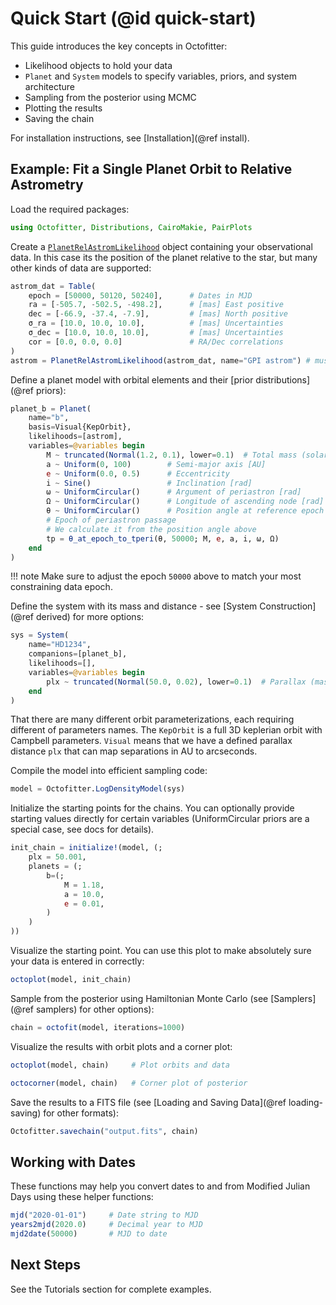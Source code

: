 # Quick Start (@id quick-start)

This guide introduces the key concepts in Octofitter: 
* Likelihood objects to hold your data
* `Planet` and `System` models to specify variables, priors, and system architecture
* Sampling from the posterior using MCMC
* Plotting the results
* Saving the chain

For installation instructions, see [Installation](@ref install).


## Example: Fit a Single Planet Orbit to Relative Astrometry

Load the required packages:
```julia
using Octofitter, Distributions, CairoMakie, PairPlots
```

Create a [`PlanetRelAstromLikelihood`](@ref) object containing your observational data. In this case its the position of the planet relative to the star, but many other kinds of data are supported:
```julia
astrom_dat = Table(
    epoch = [50000, 50120, 50240],      # Dates in MJD
    ra = [-505.7, -502.5, -498.2],      # [mas] East positive
    dec = [-66.9, -37.4, -7.9],         # [mas] North positive
    σ_ra = [10.0, 10.0, 10.0],          # [mas] Uncertainties
    σ_dec = [10.0, 10.0, 10.0],         # [mas] Uncertainties
    cor = [0.0, 0.0, 0.0]               # RA/Dec correlations
)
astrom = PlanetRelAstromLikelihood(astrom_dat, name="GPI astrom") # must give a name for each group of observations
```

Define a planet model with orbital elements and their [prior distributions](@ref priors):
```julia
planet_b = Planet(
    name="b",
    basis=Visual{KepOrbit},
    likelihoods=[astrom],
    variables=@variables begin
        M ~ truncated(Normal(1.2, 0.1), lower=0.1)  # Total mass (solar masses) for this orbit
        a ~ Uniform(0, 100)        # Semi-major axis [AU]
        e ~ Uniform(0.0, 0.5)      # Eccentricity  
        i ~ Sine()                 # Inclination [rad]
        ω ~ UniformCircular()      # Argument of periastron [rad]
        Ω ~ UniformCircular()      # Longitude of ascending node [rad]
        θ ~ UniformCircular()      # Position angle at reference epoch [rad]
        # Epoch of periastron passage
        # We calculate it from the position angle above
        tp = θ_at_epoch_to_tperi(θ, 50000; M, e, a, i, ω, Ω)  
    end
)
```

!!! note
    Make sure to adjust the epoch `50000` above to match your most constraining data epoch.

Define the system with its mass and distance - see [System Construction](@ref derived) for more options:
```julia
sys = System(
    name="HD1234",
    companions=[planet_b],
    likelihoods=[],
    variables=@variables begin
        plx ~ truncated(Normal(50.0, 0.02), lower=0.1)  # Parallax (mas)
    end
)
```

That there are many different orbit parameterizations, each requiring different of parameters names. The `KepOrbit` is a full 3D keplerian orbit with Campbell parameters. `Visual` means that we have a defined parallax distance `plx` that can map separations in AU to arcseconds.

Compile the model into efficient sampling code:
```julia
model = Octofitter.LogDensityModel(sys)
```

Initialize the starting points for the chains. You can optionally provide starting values directly for certain variables (UniformCircular priors are a special case, see docs for details).
```julia
init_chain = initialize!(model, (;
    plx = 50.001,
    planets = (;
        b=(;
            M = 1.18,
            a = 10.0,
            e = 0.01,
        )
    )
)) 
```

Visualize the starting point. You can use this plot to make absolutely sure your data is entered in correctly:
```julia
octoplot(model, init_chain)
```

Sample from the posterior using Hamiltonian Monte Carlo (see [Samplers](@ref samplers) for other options):
```julia
chain = octofit(model, iterations=1000)
```

Visualize the results with orbit plots and a corner plot:
```julia
octoplot(model, chain)     # Plot orbits and data
```

```julia
octocorner(model, chain)   # Corner plot of posterior
```

Save the results to a FITS file (see [Loading and Saving Data](@ref loading-saving) for other formats):
```julia
Octofitter.savechain("output.fits", chain)
```

## Working with Dates

These functions may help you convert dates to and from Modified Julian Days using these helper functions:
```julia
mjd("2020-01-01")     # Date string to MJD
years2mjd(2020.0)     # Decimal year to MJD
mjd2date(50000)       # MJD to date
```

## Next Steps
See the Tutorials section for complete examples.